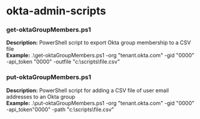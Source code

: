 # okta-admin-scripts  
  
### get-oktaGroupMembers.ps1  
**Description:** PowerShell script to export Okta group membership to a CSV file  
**Example:** .\get-oktaGroupMembers.ps1 -org "tenant.okta.com" -gid "0000" -api_token "0000" -outfile "c:\scripts\file.csv"

### put-oktaGroupMembers.ps1
**Description:** PowerShell script for adding a CSV file of user email addresses to an Okta group  
**Example:** .\put-oktaGroupMembers.ps1 -org "tenant.okta.com" -gid "0000" -api_token"0000" -path "c:\scripts\file.csv"